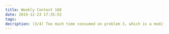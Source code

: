 ```yaml
---
title: Weekly Contest 168
date: 2019-12-23 17:35:53
tags:
decription: (3/4) Too much time consumed on problem 3, which is a modified version of siding window. The description of the fourth problem is confusing.
---
```

